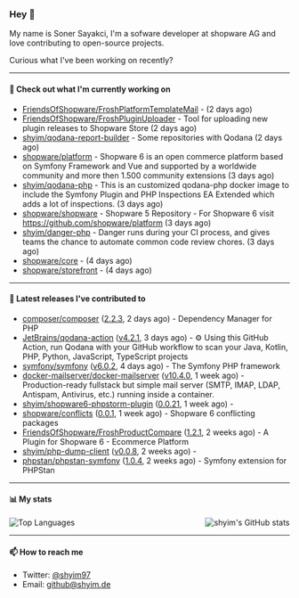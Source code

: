 ### Hey 👋

My name is Soner Sayakci, I'm a sofware developer at shopware AG and love contributing to open-source projects.

Curious what I've been working on recently?

---

#### 👷 Check out what I'm currently working on

- [FriendsOfShopware/FroshPlatformTemplateMail](https://github.com/FriendsOfShopware/FroshPlatformTemplateMail) -  (2 days ago)
- [FriendsOfShopware/FroshPluginUploader](https://github.com/FriendsOfShopware/FroshPluginUploader) - Tool for uploading new plugin releases to Shopware Store (2 days ago)
- [shyim/qodana-report-builder](https://github.com/shyim/qodana-report-builder) - Some repositories with Qodana (2 days ago)
- [shopware/platform](https://github.com/shopware/platform) - Shopware 6 is an open commerce platform based on Symfony Framework and Vue and supported by a worldwide community and more then 1.500 community extensions (3 days ago)
- [shyim/qodana-php](https://github.com/shyim/qodana-php) - This is an customized qodana-php docker image to include the Symfony Plugin and PHP Inspections EA Extended which adds a lot of inspections. (3 days ago)
- [shopware/shopware](https://github.com/shopware/shopware) - Shopware 5 Repository - For Shopware 6 visit https://github.com/shopware/platform (3 days ago)
- [shyim/danger-php](https://github.com/shyim/danger-php) - Danger runs during your CI process, and gives teams the chance to automate common code review chores. (3 days ago)
- [shopware/core](https://github.com/shopware/core) -  (4 days ago)
- [shopware/storefront](https://github.com/shopware/storefront) -  (4 days ago)

---

#### 🔭 Latest releases I've contributed to

- [composer/composer](https://github.com/composer/composer) ([2.2.3](https://github.com/composer/composer/releases/tag/2.2.3), 2 days ago) - Dependency Manager for PHP
- [JetBrains/qodana-action](https://github.com/JetBrains/qodana-action) ([v4.2.1](https://github.com/JetBrains/qodana-action/releases/tag/v4.2.1), 3 days ago) - ⚙️ Using this GitHub Action, run Qodana with your GitHub workflow to scan your Java, Kotlin, PHP, Python, JavaScript, TypeScript projects
- [symfony/symfony](https://github.com/symfony/symfony) ([v6.0.2](https://github.com/symfony/symfony/releases/tag/v6.0.2), 4 days ago) - The Symfony PHP framework
- [docker-mailserver/docker-mailserver](https://github.com/docker-mailserver/docker-mailserver) ([v10.4.0](https://github.com/docker-mailserver/docker-mailserver/releases/tag/v10.4.0), 1 week ago) - Production-ready fullstack but simple mail server (SMTP, IMAP, LDAP, Antispam, Antivirus, etc.) running inside a container.
- [shyim/shopware6-phpstorm-plugin](https://github.com/shyim/shopware6-phpstorm-plugin) ([0.0.21](https://github.com/shyim/shopware6-phpstorm-plugin/releases/tag/0.0.21), 1 week ago) - 
- [shopware/conflicts](https://github.com/shopware/conflicts) ([0.0.1](https://github.com/shopware/conflicts/releases/tag/0.0.1), 1 week ago) - Shopware 6 conflicting packages
- [FriendsOfShopware/FroshProductCompare](https://github.com/FriendsOfShopware/FroshProductCompare) ([1.2.1](https://github.com/FriendsOfShopware/FroshProductCompare/releases/tag/1.2.1), 2 weeks ago) - A Plugin for Shopware 6 - Ecommerce Platform
- [shyim/php-dump-client](https://github.com/shyim/php-dump-client) ([v0.0.8](https://github.com/shyim/php-dump-client/releases/tag/v0.0.8), 2 weeks ago) - 
- [phpstan/phpstan-symfony](https://github.com/phpstan/phpstan-symfony) ([1.0.4](https://github.com/phpstan/phpstan-symfony/releases/tag/1.0.4), 2 weeks ago) - Symfony extension for PHPStan

---

#### 📊 My stats

<img align="right" alt="shyim's GitHub stats" src="https://github-readme-stats.vercel.app/api?username=shyim&count_private=1&show_icons=true&" />

![Top Languages](https://github-readme-stats.vercel.app/api/top-langs/?username=shyim)

---

#### 📫 How to reach me

- Twitter: [@shyim97](https://twitter.com/shyim97)
- Email: [github@shyim.de](mailto://github@shyim.de)
